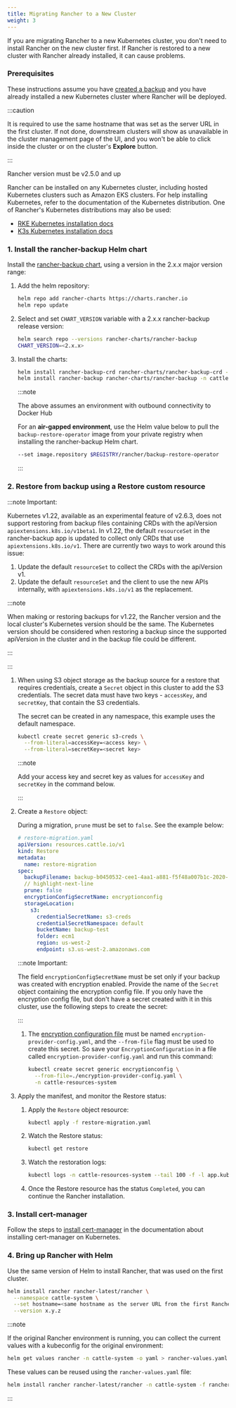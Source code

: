 ```yaml
---
title: Migrating Rancher to a New Cluster
weight: 3
---
```


If you are migrating Rancher to a new Kubernetes cluster, you don't need to install Rancher on the new cluster first. If Rancher is restored to a new cluster with Rancher already installed, it can cause problems.

### Prerequisites

These instructions assume you have [created a backup](back-up-rancher.md) and you have already installed a new Kubernetes cluster where Rancher will be deployed.

:::caution

It is required to use the same hostname that was set as the server URL in the first cluster. If not done, downstream clusters will show as unavailable in the cluster management page of the UI, and you won't be able to click inside the cluster or on the cluster's <b>Explore</b> button.

:::

Rancher version must be v2.5.0 and up

Rancher can be installed on any Kubernetes cluster, including hosted Kubernetes clusters such as Amazon EKS clusters. For help installing Kubernetes, refer to the documentation of the Kubernetes distribution. One of Rancher's Kubernetes distributions may also be used:

- [RKE Kubernetes installation docs](https://rancher.com/docs/rke/latest/en/installation/)
- [K3s Kubernetes installation docs](https://rancher.com/docs/k3s/latest/en/installation/)

### 1. Install the rancher-backup Helm chart
Install the [rancher-backup chart](https://github.com/rancher/backup-restore-operator/tags), using a version in the 2.x.x major version range:

  1. Add the helm repository:

     ```bash
     helm repo add rancher-charts https://charts.rancher.io
     helm repo update
     ```

  1. Select and set `CHART_VERSION` variable with a 2.x.x rancher-backup release version:
     ```bash
     helm search repo --versions rancher-charts/rancher-backup
     CHART_VERSION=<2.x.x>
     ```

  1. Install the charts:
     ```bash
     helm install rancher-backup-crd rancher-charts/rancher-backup-crd -n cattle-resources-system --create-namespace --version $CHART_VERSION
     helm install rancher-backup rancher-charts/rancher-backup -n cattle-resources-system --version $CHART_VERSION
     ```

     :::note

     The above assumes an environment with outbound connectivity to Docker Hub

     For an **air-gapped environment**, use the Helm value below to pull the `backup-restore-operator` image from your private registry when installing the rancher-backup Helm chart.
     
     ```bash
     --set image.repository $REGISTRY/rancher/backup-restore-operator
     ```

     :::

### 2. Restore from backup using a Restore custom resource

:::note Important:

Kubernetes v1.22, available as an experimental feature of v2.6.3, does not support restoring from backup files containing CRDs with the apiVersion `apiextensions.k8s.io/v1beta1`. In v1.22, the default `resourceSet` in the rancher-backup app is updated to collect only CRDs that use `apiextensions.k8s.io/v1`. There are currently two ways to work around this issue:

1. Update the default `resourceSet` to collect the CRDs with the apiVersion v1.
1. Update the default `resourceSet` and the client to use the new APIs internally, with `apiextensions.k8s.io/v1` as the replacement.

  :::note

  When making or restoring backups for v1.22, the Rancher version and the local cluster's Kubernetes version should be the same. The Kubernetes version should be considered when restoring a backup since the supported apiVersion in the cluster and in the backup file could be different.

  :::

:::

1. When using S3 object storage as the backup source for a restore that requires credentials, create a `Secret` object in this cluster to add the S3 credentials. The secret data must have two keys - `accessKey`, and `secretKey`, that contain the S3 credentials.

   The secret can be created in any namespace, this example uses the default namespace.

   ```bash
   kubectl create secret generic s3-creds \
     --from-literal=accessKey=<access key> \
     --from-literal=secretKey=<secret key>
   ```

   :::note

   Add your access key and secret key as values for `accessKey` and `secretKey` in the command below.

   :::

1. Create a `Restore` object:

   During a migration, `prune` must be set to `false`. See the example below:

   ```yaml
   # restore-migration.yaml
   apiVersion: resources.cattle.io/v1
   kind: Restore
   metadata:
     name: restore-migration
   spec:
     backupFilename: backup-b0450532-cee1-4aa1-a881-f5f48a007b1c-2020-09-15T07-27-09Z.tar.gz
     // highlight-next-line
     prune: false
     encryptionConfigSecretName: encryptionconfig
     storageLocation:
       s3:
         credentialSecretName: s3-creds
         credentialSecretNamespace: default
         bucketName: backup-test
         folder: ecm1
         region: us-west-2
         endpoint: s3.us-west-2.amazonaws.com
   ```

   :::note Important:

   The field `encryptionConfigSecretName` must be set only if your backup was created with encryption enabled. Provide the name of the `Secret` object containing the encryption config file. If you only have the encryption config file, but don't have a secret created with it in this cluster, use the following steps to create the secret:

   :::

   1. The [encryption configuration file](reference-guides/backup-restore-configuration/backup-configuration.md#encryption) must be named `encryption-provider-config.yaml`, and the `--from-file` flag must be used to create this secret. So save your `EncryptionConfiguration` in a file called `encryption-provider-config.yaml` and run this command:
      ```bash
      kubectl create secret generic encryptionconfig \
        --from-file=./encryption-provider-config.yaml \
        -n cattle-resources-system
      ```

1. Apply the manifest, and monitor the Restore status:
   1. Apply the `Restore` object resource:

      ```bash
      kubectl apply -f restore-migration.yaml
      ```

   1. Watch the Restore status:
      ```bash
      kubectl get restore
      ```

   1. Watch the restoration logs:
      ```bash
      kubectl logs -n cattle-resources-system --tail 100 -f -l app.kubernetes.io/instance=rancher-backup
      ```

   1. Once the Restore resource has the status `Completed`, you can continue the Rancher installation.

### 3. Install cert-manager

Follow the steps to [install cert-manager](../../../pages-for-subheaders/install-upgrade-on-a-kubernetes-cluster.md#4-install-cert-manager) in the documentation about installing cert-manager on Kubernetes.

### 4. Bring up Rancher with Helm

Use the same version of Helm to install Rancher, that was used on the first cluster.

```bash
helm install rancher rancher-latest/rancher \
  --namespace cattle-system \
  --set hostname=<same hostname as the server URL from the first Rancher server> \
  --version x.y.z
```

:::note

If the original Rancher environment is running, you can collect the current values with a kubeconfig for the original environment:

```bash
helm get values rancher -n cattle-system -o yaml > rancher-values.yaml
```

These values can be reused using the `rancher-values.yaml` file:

```bash
helm install rancher rancher-latest/rancher -n cattle-system -f rancher-values.yaml --version x.y.z
```

:::